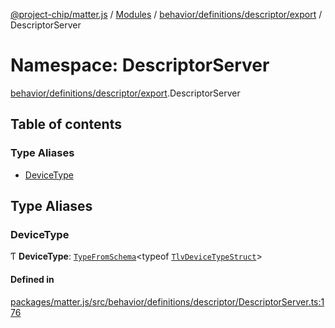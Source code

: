 [@project-chip/matter.js](../README.md) / [Modules](../modules.md) / [behavior/definitions/descriptor/export](behavior_definitions_descriptor_export.md) / DescriptorServer

# Namespace: DescriptorServer

[behavior/definitions/descriptor/export](behavior_definitions_descriptor_export.md).DescriptorServer

## Table of contents

### Type Aliases

- [DeviceType](behavior_definitions_descriptor_export.DescriptorServer.md#devicetype)

## Type Aliases

### DeviceType

Ƭ **DeviceType**: [`TypeFromSchema`](tlv_export.md#typefromschema)\<typeof [`TlvDeviceTypeStruct`](cluster_export.Descriptor.md#tlvdevicetypestruct)\>

#### Defined in

[packages/matter.js/src/behavior/definitions/descriptor/DescriptorServer.ts:176](https://github.com/project-chip/matter.js/blob/2d9f2165d2672864fda3496a6d0d5f93597f82c6/packages/matter.js/src/behavior/definitions/descriptor/DescriptorServer.ts#L176)
